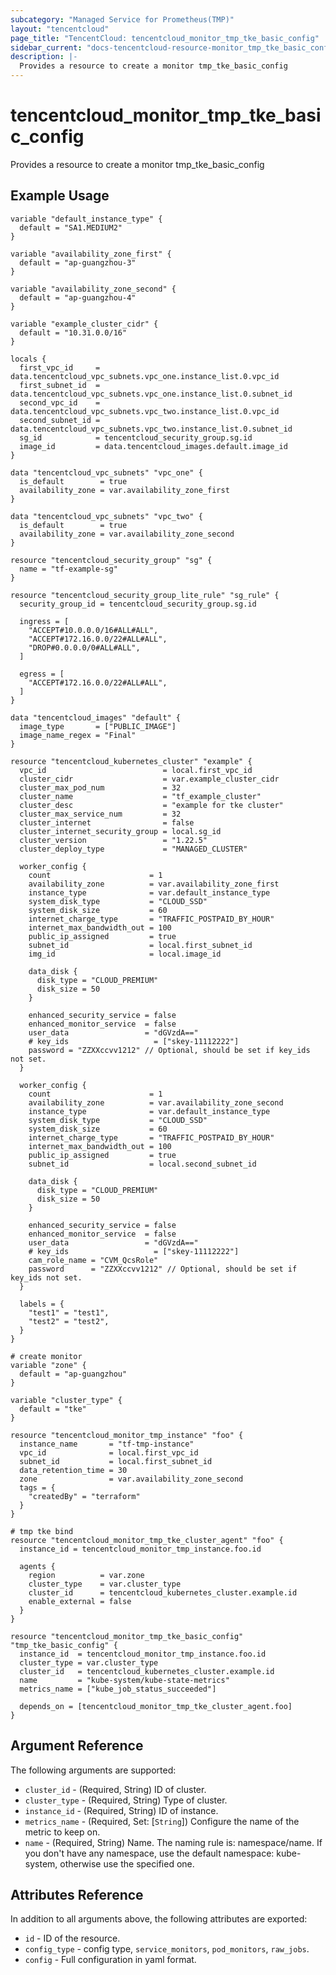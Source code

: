 ```yaml
---
subcategory: "Managed Service for Prometheus(TMP)"
layout: "tencentcloud"
page_title: "TencentCloud: tencentcloud_monitor_tmp_tke_basic_config"
sidebar_current: "docs-tencentcloud-resource-monitor_tmp_tke_basic_config"
description: |-
  Provides a resource to create a monitor tmp_tke_basic_config
---
```


# tencentcloud_monitor_tmp_tke_basic_config

Provides a resource to create a monitor tmp_tke_basic_config

## Example Usage

```hcl
variable "default_instance_type" {
  default = "SA1.MEDIUM2"
}

variable "availability_zone_first" {
  default = "ap-guangzhou-3"
}

variable "availability_zone_second" {
  default = "ap-guangzhou-4"
}

variable "example_cluster_cidr" {
  default = "10.31.0.0/16"
}

locals {
  first_vpc_id     = data.tencentcloud_vpc_subnets.vpc_one.instance_list.0.vpc_id
  first_subnet_id  = data.tencentcloud_vpc_subnets.vpc_one.instance_list.0.subnet_id
  second_vpc_id    = data.tencentcloud_vpc_subnets.vpc_two.instance_list.0.vpc_id
  second_subnet_id = data.tencentcloud_vpc_subnets.vpc_two.instance_list.0.subnet_id
  sg_id            = tencentcloud_security_group.sg.id
  image_id         = data.tencentcloud_images.default.image_id
}

data "tencentcloud_vpc_subnets" "vpc_one" {
  is_default        = true
  availability_zone = var.availability_zone_first
}

data "tencentcloud_vpc_subnets" "vpc_two" {
  is_default        = true
  availability_zone = var.availability_zone_second
}

resource "tencentcloud_security_group" "sg" {
  name = "tf-example-sg"
}

resource "tencentcloud_security_group_lite_rule" "sg_rule" {
  security_group_id = tencentcloud_security_group.sg.id

  ingress = [
    "ACCEPT#10.0.0.0/16#ALL#ALL",
    "ACCEPT#172.16.0.0/22#ALL#ALL",
    "DROP#0.0.0.0/0#ALL#ALL",
  ]

  egress = [
    "ACCEPT#172.16.0.0/22#ALL#ALL",
  ]
}

data "tencentcloud_images" "default" {
  image_type       = ["PUBLIC_IMAGE"]
  image_name_regex = "Final"
}

resource "tencentcloud_kubernetes_cluster" "example" {
  vpc_id                          = local.first_vpc_id
  cluster_cidr                    = var.example_cluster_cidr
  cluster_max_pod_num             = 32
  cluster_name                    = "tf_example_cluster"
  cluster_desc                    = "example for tke cluster"
  cluster_max_service_num         = 32
  cluster_internet                = false
  cluster_internet_security_group = local.sg_id
  cluster_version                 = "1.22.5"
  cluster_deploy_type             = "MANAGED_CLUSTER"

  worker_config {
    count                      = 1
    availability_zone          = var.availability_zone_first
    instance_type              = var.default_instance_type
    system_disk_type           = "CLOUD_SSD"
    system_disk_size           = 60
    internet_charge_type       = "TRAFFIC_POSTPAID_BY_HOUR"
    internet_max_bandwidth_out = 100
    public_ip_assigned         = true
    subnet_id                  = local.first_subnet_id
    img_id                     = local.image_id

    data_disk {
      disk_type = "CLOUD_PREMIUM"
      disk_size = 50
    }

    enhanced_security_service = false
    enhanced_monitor_service  = false
    user_data                 = "dGVzdA=="
    # key_ids                   = ["skey-11112222"]
    password = "ZZXXccvv1212" // Optional, should be set if key_ids not set.
  }

  worker_config {
    count                      = 1
    availability_zone          = var.availability_zone_second
    instance_type              = var.default_instance_type
    system_disk_type           = "CLOUD_SSD"
    system_disk_size           = 60
    internet_charge_type       = "TRAFFIC_POSTPAID_BY_HOUR"
    internet_max_bandwidth_out = 100
    public_ip_assigned         = true
    subnet_id                  = local.second_subnet_id

    data_disk {
      disk_type = "CLOUD_PREMIUM"
      disk_size = 50
    }

    enhanced_security_service = false
    enhanced_monitor_service  = false
    user_data                 = "dGVzdA=="
    # key_ids                   = ["skey-11112222"]
    cam_role_name = "CVM_QcsRole"
    password      = "ZZXXccvv1212" // Optional, should be set if key_ids not set.
  }

  labels = {
    "test1" = "test1",
    "test2" = "test2",
  }
}

# create monitor
variable "zone" {
  default = "ap-guangzhou"
}

variable "cluster_type" {
  default = "tke"
}

resource "tencentcloud_monitor_tmp_instance" "foo" {
  instance_name       = "tf-tmp-instance"
  vpc_id              = local.first_vpc_id
  subnet_id           = local.first_subnet_id
  data_retention_time = 30
  zone                = var.availability_zone_second
  tags = {
    "createdBy" = "terraform"
  }
}

# tmp tke bind
resource "tencentcloud_monitor_tmp_tke_cluster_agent" "foo" {
  instance_id = tencentcloud_monitor_tmp_instance.foo.id

  agents {
    region          = var.zone
    cluster_type    = var.cluster_type
    cluster_id      = tencentcloud_kubernetes_cluster.example.id
    enable_external = false
  }
}

resource "tencentcloud_monitor_tmp_tke_basic_config" "tmp_tke_basic_config" {
  instance_id  = tencentcloud_monitor_tmp_instance.foo.id
  cluster_type = var.cluster_type
  cluster_id   = tencentcloud_kubernetes_cluster.example.id
  name         = "kube-system/kube-state-metrics"
  metrics_name = ["kube_job_status_succeeded"]

  depends_on = [tencentcloud_monitor_tmp_tke_cluster_agent.foo]
}
```

## Argument Reference

The following arguments are supported:

* `cluster_id` - (Required, String) ID of cluster.
* `cluster_type` - (Required, String) Type of cluster.
* `instance_id` - (Required, String) ID of instance.
* `metrics_name` - (Required, Set: [`String`]) Configure the name of the metric to keep on.
* `name` - (Required, String) Name. The naming rule is: namespace/name. If you don&#39;t have any namespace, use the default namespace: kube-system, otherwise use the specified one.

## Attributes Reference

In addition to all arguments above, the following attributes are exported:

* `id` - ID of the resource.
* `config_type` - config type, `service_monitors`, `pod_monitors`, `raw_jobs`.
* `config` - Full configuration in yaml format.


